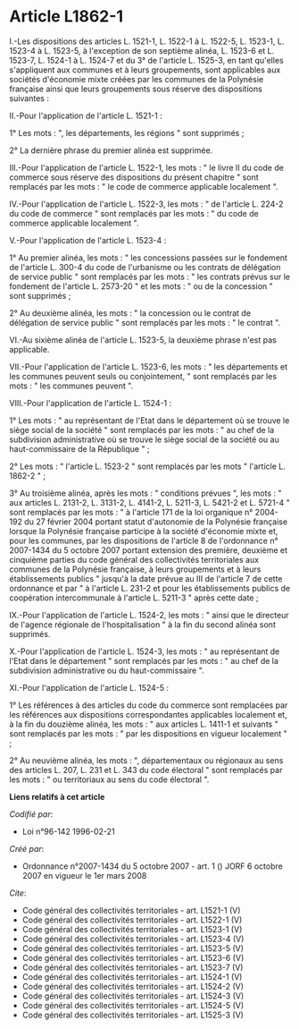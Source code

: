 # Article L1862-1

I.-Les dispositions des articles L. 1521-1, L. 1522-1 à L. 1522-5, L. 1523-1, L. 1523-4 à L. 1523-5, à l'exception de son
septième alinéa, L. 1523-6 et L. 1523-7, L. 1524-1 à L. 1524-7 et du 3° de l'article L. 1525-3, en tant qu'elles s'appliquent
aux communes et à leurs groupements, sont applicables aux sociétés d'économie mixte créées par les communes de la Polynésie
française ainsi que leurs groupements sous réserve des dispositions suivantes : 

II.-Pour l'application de l'article L. 1521-1 : 

1° Les mots : ", les départements, les régions " sont supprimés ; 

2° La dernière phrase du premier alinéa est supprimée. 

III.-Pour l'application de l'article L. 1522-1, les mots : " le livre II du code de commerce sous réserve des dispositions du
présent chapitre " sont remplacés par les mots : " le code de commerce applicable localement ". 

IV.-Pour l'application de l'article L. 1522-3, les mots : " de l'article L. 224-2 du code de commerce " sont remplacés par
les mots : " du code de commerce applicable localement ".

V.-Pour l'application de l'article L. 1523-4 : 

1° Au premier alinéa, les mots : " les concessions passées sur le fondement de l'article L. 300-4 du code de l'urbanisme ou
les contrats de délégation de service public " sont remplacés par les mots : " les contrats prévus sur le fondement de
l'article L. 2573-20 " et les mots : " ou de la concession " sont supprimés ; 

2° Au deuxième alinéa, les mots : " la concession ou le contrat de délégation de service public " sont remplacés par les
mots : " le contrat ". 

VI.-Au sixième alinéa de l'article L. 1523-5, la deuxième phrase n'est pas applicable. 

VII.-Pour l'application de l'article L. 1523-6, les mots : " les départements et les communes peuvent seuls ou conjointement,
" sont remplacés par les mots : " les communes peuvent ". 

VIII.-Pour l'application de l'article L. 1524-1 : 

1° Les mots : " au représentant de l'Etat dans le département où se trouve le siège social de la société " sont remplacés par
les mots : " au chef de la subdivision administrative où se trouve le siège social de la société ou au haut-commissaire de la
République " ; 

2° Les mots : " l'article L. 1523-2 " sont remplacés par les mots " l'article L. 1862-2 " ; 

3° Au troisième alinéa, après les mots : " conditions prévues ", les mots : " aux articles L. 2131-2, L. 3131-2, L. 4141-2,
L. 5211-3, L. 5421-2 et L. 5721-4 " sont remplacés par les mots : " à l'article 171 de la loi organique n° 2004-192 du 27
février 2004 portant statut d'autonomie de la Polynésie française lorsque la Polynésie française participe à la société
d'économie mixte et, pour les communes, par les dispositions de l'article 8 de l'ordonnance n° 2007-1434 du 5 octobre 2007
portant extension des première, deuxième et cinquième parties du code général des collectivités territoriales aux communes de
la Polynésie française, à leurs groupements et à leurs établissements publics " jusqu'à la date prévue au III de l'article 7
de cette ordonnance et par " à l'article L. 231-2 et pour les établissements publics de coopération intercommunale à
l'article L. 5211-3 " après cette date ; 

IX.-Pour l'application de l'article L. 1524-2, les mots : " ainsi que le directeur de l'agence régionale de l'hospitalisation
" à la fin du second alinéa sont supprimés.

X.-Pour l'application de l'article L. 1524-3, les mots : " au représentant de l'Etat dans le département " sont remplacés par
les mots : " au chef de la subdivision administrative ou du haut-commissaire ". 

XI.-Pour l'application de l'article L. 1524-5 : 

1° Les références à des articles du code du commerce sont remplacées par les références aux dispositions correspondantes
applicables localement et, à la fin du douzième alinéa, les mots : " aux articles L. 1411-1 et suivants " sont remplacés par
les mots : " par les dispositions en vigueur localement " ; 

2° Au neuvième alinéa, les mots : ", départementaux ou régionaux au sens des articles L. 207, L. 231 et L. 343 du code
électoral " sont remplacés par les mots : " ou territoriaux au sens du code électoral ".

**Liens relatifs à cet article**

_Codifié par_:

  - Loi n°96-142 1996-02-21

_Créé par_:

  - Ordonnance n°2007-1434 du 5 octobre 2007 - art. 1 () JORF 6 octobre 2007 en vigueur le 1er mars 2008

_Cite_:

  - Code général des collectivités territoriales - art. L1521-1 (V)
  - Code général des collectivités territoriales - art. L1522-1 (V)
  - Code général des collectivités territoriales - art. L1523-1 (V)
  - Code général des collectivités territoriales - art. L1523-4 (V)
  - Code général des collectivités territoriales - art. L1523-5 (V)
  - Code général des collectivités territoriales - art. L1523-6 (V)
  - Code général des collectivités territoriales - art. L1523-7 (V)
  - Code général des collectivités territoriales - art. L1524-1 (V)
  - Code général des collectivités territoriales - art. L1524-2 (V)
  - Code général des collectivités territoriales - art. L1524-3 (V)
  - Code général des collectivités territoriales - art. L1524-5 (V)
  - Code général des collectivités territoriales - art. L1525-3 (V)
